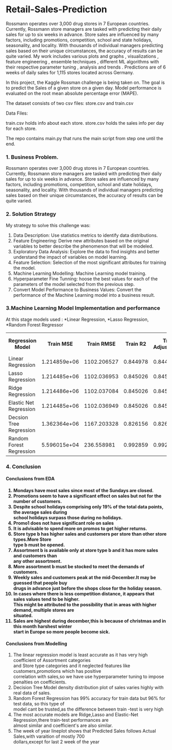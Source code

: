 	  
<h1>Retail-Sales-Prediction</h1>


<p>Rossmann operates over 3,000 drug stores in 7 European countries. Currently, Rossmann store managers are tasked with predicting their daily sales for up to six weeks in advance. Store sales are influenced by many factors, including promotions, competition, school and state holidays, seasonality, and locality. With thousands of individual managers predicting sales based on their unique circumstances, the accuracy of results can be quite varied. My work includes various plots and graphs , visualizations , feature engineering , ensemble techniques , different ML algorithms with their respective parameter tuning , analysis and trends . Predictions are of 6 weeks of daily sales for 1,115 stores located across Germany.

In this project, the Kaggle Rossman challenge is being taken on. The goal is to predict the Sales of a given store on a given day. Model performance is evaluated on the root mean absolute percentage error (MAPE).


The dataset consists of two csv files: store.csv and train.csv

Data Files:

train.csv holds info about each store. store.csv holds the sales info per day for each store.

The repo contains main.py that runs the main script from step one until the end.</p>


<h3>1. Business Problem.</h3>
<p>Rossmann operates over 3,000 drug stores in 7 European countries. Currently, Rossmann store managers are tasked with predicting their daily sales for up to six weeks in advance. Store sales are influenced by many factors, including promotions, competition, school and state holidays, seasonality, and locality. With thousands of individual managers predicting sales based on their unique circumstances, the accuracy of results can be quite varied.</p>

<h3>2. Solution Strategy</h3>
<p>My strategy to solve this challenge was:</p>
<ol type= 1>
<li>Data Description: Use statistics metrics to identify data distributions.</li>

<li>Feature Engineering: Derive new attributes based on the original variables to better describe the phenomenon that will be modeled.</li>

<li>Exploratory Data Analysis: Explore the data to find insights and better understand the impact of variables on model learning.</li>

<li>Feature Selection: Selection of the most significant attributes for training the model.</li>

<li>Machine Learning Modelling: Machine Learning model training.</li>

<li>Hyperparameter Fine Tunning: hoose the best values for each of the parameters of the model selected from the previous step.</li>

<li>Convert Model Performance to Business Values: Convert the performance of the Machine Learning model into a business result.</li>
</ol>

 <h3>3.Machine Learning Model Implementation and performance</h3>
<p>At this stage models used : *Linear Regression, *Lasso Regression, *Random Forest Regressor</p>
<table >
	<tr >	
		<th>Regression Model</th>
		<th>Train MSE</th>
		<th>Train RMSE</th>
		<th>Train R2</th>
		<th>Train Adjusted_R2</th>
		<th>Test MSE</th>
		<th>Test RMSE</th>
		<th>Test R2</th>
		<th>Test Adjusted R2</th>
	</tr>
	<tr>								
		<td>Linear Regression</td>
		<td>1.214859e+06</td>
		<td>1102.206527</td>
		<td>0.844978</td>
		<td>0.844975</td>
		<td>1.217627e+06</td>
		<td>1103.461202</td>
		<td>0.844943</td>
		<td>0.844929</td>
	</tr>
        <tr>								
		<td>Lasso Regression</td>
		<td>1.214485e+06</td>
		<td>1102.036953</td>
		<td>0.845026</td>
		<td>0.845012</td>
		<td>1.217348e+06</td>
		<td>1103.334986</td>
		<td>0.844979</td>
		<td>0.844965</td>
	</tr>
	<tr>							
		<td>Ridge Regression</td>
		<td>1.214486e+06</td>
		<td>1102.037084</td>
		<td>0.845026</td>
		<td>0.845022</td>
		<td>1.217348e+06</td>
		<td>1103.335147</td>
		<td>0.844979</td>
		<td>0.844965</td>
	</tr>
	<tr>								
		<td>Elastic Net Regression</td>
		<td>1.214485e+06</td>
		<td>1102.036949</td>
		<td>0.845026</td>
		<td>0.845022</td>
		<td>1.217348e+06</td>
		<td>1103.334982</td>
		<td>0.844979</td>
		<td>0.844965</td>
	</tr>
	<tr>
		<td>Decsion Tree Regression</td>							
		<td>1.362364e+06</td>
		<td>1167.203328</td>
		<td>0.826156</td>
		<td>0.826152</td>
		<td>1.367349e+06</td>
		<td>1169.337164</td>
		<td>0.825877</td>
		<td>0.825861</td>
	</tr>
	<tr>							
		<td>Random Forest Regression</td>
		<td>5.596015e+04</td>
		<td>236.558981</td>
		<td>0.992859</td>
		<td>0.992859</td>
		<td>3.200686e+05</td>
		<td>565.746016</td>
		<td>0.959241</td>
		<td>0.959238</td>
	</tr>
</table>






<h3>4. Conclusion</h3>
<h4>Conclusions from EDA<h4>
<ol type = '1'>
<li>Mondays have most sales since most of the Sundays are closed.</li>
<li>Promotions seem to have a significant effect on sales but not for the number of customers.</li>
<li>Despite school holidays comprising only 19% of the total data points, the average sales during</br> school holidays surpass those during no holidays.</li>
<li>Promo1 does not have significant role on sales</li>
<li>It is advisable to spend more on promos to get higher returns.</li>
<li>Store type b has higher sales and customers per store than other store types.More Store </br>type b must be opened.</li>
<li>Assortment b is available only at store type b and it has more sales and customers than </br>any other assortment.</li> 
<li>More assortment b must be stocked to meet the demands of customers.</li>
<li>Weekly sales and customers peak at the mid-December.It may be guessed that people buy </br>drugs in advance just before the shops close for the holiday season.</li>
<li>In cases where there is less competition distance, it appears that sales values tend to be higher.</br> This might be attributed to the possibility that in areas with higher demand, multiple stores are</br> situated.</li>
<li>Sales are highest during december,this is because of christmas and in this month harshest winter</br> start in Europe so more people become sick. </li>
</ol>

<h4>Conclusions from Modelling</h4>
<ol type = '1'>
<li>The linear regression  model is least accurate as it has very high coefficient of Assortment categories </br>and Store type categories and it neglected features like customers,promotions which has positive</br> correlation with sales,so we have use hyperparameter tuning to impose penalties on coefficients.</li>
<li>Decision Tree Model  density distribution plot of sales varies highly with real data of sales.</li>
<li>Random Forest Regression has 99% accuracy for train data but 96% for test data, so this type of</br> model cant be trusted,as the difference between train
-test is very high</li>
<li>The most accurate models are Ridge,Lasso and Elastic-Net Regression,there train-test performances are</br> almost similar and coefficient's are also similar.</li>
<li>The week of year lineplot shows that Predicted Sales follows  Actual Sales,with varaition of mostly 700 </br>dollars,except for last 2 week of the year</li>
</ol>
